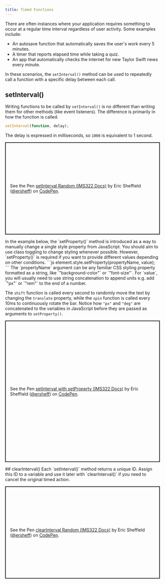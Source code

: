 ```yaml
---
title: Timed Functions
---
```


There are often instances where your application requires something to occur at a regular time interval regardless of user activity. Some examples include:

- An autosave function that automatically saves the user's work every 5 minutes.
- A timer that reports elapsed time while taking a quiz.
- An app that automatically checks the internet for new Taylor Swift news every minute.

In these scenarios, the `setInterval()` method can be used to repeatedly call a function with a specific delay between each call.

## setInterval()

Writing functions to be called by `setInterval()` is no different than writing them for other methods (like event listeners). The difference is primarily in how the function is called.

```js
setInterval(function, delay);
```

The delay is expressed in milliseconds, so `1000` is equivalent to 1 second.

<p class="codepen" data-height="300" data-default-tab="js,result" data-slug-hash="qBvWqoB" data-editable="true" data-user="ersheff" style="height: 300px; box-sizing: border-box; display: flex; align-items: center; justify-content: center; border: 2px solid; margin: 1em 0; padding: 1em;">
  <span>See the Pen <a href="https://codepen.io/ersheff/pen/qBvWqoB">
  setInterval Random (IMS322 Docs)</a> by Eric Sheffield (<a href="https://codepen.io/ersheff">@ersheff</a>)
  on <a href="https://codepen.io">CodePen</a>.</span>
</p>
In the example below, the `setProperty()` method is introduced as a way to manually change a single style property from JavaScript.  You should aim to use class toggling to change styling whenever possible. However, `setProperty()` is required if you want to provide different values depending on other conditions.
```js
element.style.setProperty(propertyName, value);
```
The `propertyName` argument can be any familiar CSS styling property formatted as a string, like `"background-color"` or `"font-size"`. For `value`, you will usually need to use string concatenation to append units e.g. add `"px"` or `"rem"` to the end of a number.

The `shift` function is called every second to randomly move the text by changing the `translate` property, while the `spin` function is called every 10ms to continuously rotate the bar. Notice how `"px"` and `"deg"` are concatenated to the variables in JavaScript before they are passed as arguments to `setProperty()`.

<p class="codepen" data-height="460" data-default-tab="js,result" data-slug-hash="KKEPNoe" data-editable="true" data-user="ersheff" style="height: 460px; box-sizing: border-box; display: flex; align-items: center; justify-content: center; border: 2px solid; margin: 1em 0; padding: 1em;">
  <span>See the Pen <a href="https://codepen.io/ersheff/pen/KKEPNoe">
  setInterval with setProperty (IMS322 Docs)</a> by Eric Sheffield (<a href="https://codepen.io/ersheff">@ersheff</a>)
  on <a href="https://codepen.io">CodePen</a>.</span>
</p>
## clearInterval()
Each `setInterval()` method returns a unique ID. Assign this ID to a variable and use it later with `clearInterval()` if you need to cancel the original timed action.
<p class="codepen" data-height="300" data-default-tab="js,result" data-slug-hash="NWJOWxq" data-editable="true" data-user="ersheff" style="height: 300px; box-sizing: border-box; display: flex; align-items: center; justify-content: center; border: 2px solid; margin: 1em 0; padding: 1em;">
  <span>See the Pen <a href="https://codepen.io/ersheff/pen/NWJOWxq">
  clearInterval Random (IMS322 Docs)</a> by Eric Sheffield (<a href="https://codepen.io/ersheff">@ersheff</a>)
  on <a href="https://codepen.io">CodePen</a>.</span>
</p>
<script async src="https://cpwebassets.codepen.io/assets/embed/ei.js"></script>
